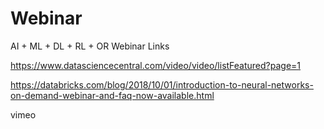 # Webinar
AI + ML + DL + RL + OR Webinar Links

https://www.datasciencecentral.com/video/video/listFeatured?page=1  

https://databricks.com/blog/2018/10/01/introduction-to-neural-networks-on-demand-webinar-and-faq-now-available.html  

vimeo

